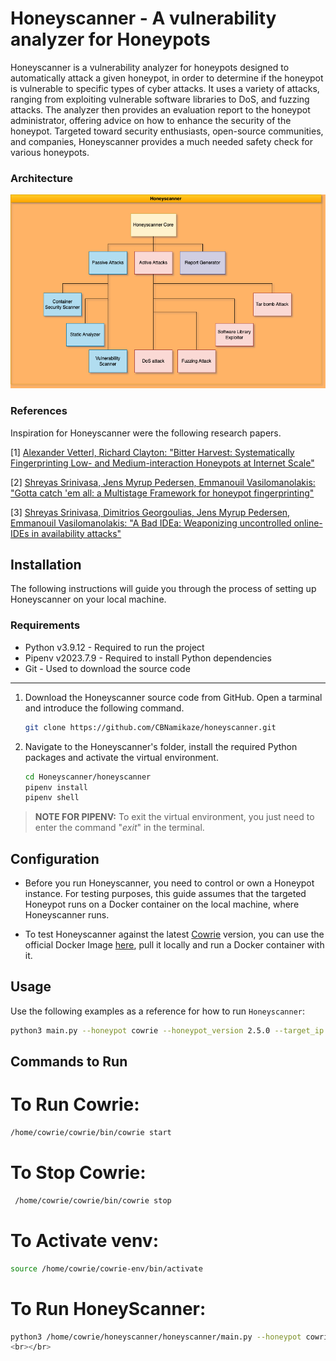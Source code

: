 
# Honeyscanner - A vulnerability analyzer for Honeypots

Honeyscanner is a vulnerability analyzer for honeypots designed to automatically attack a given honeypot, in order to determine if the honeypot is vulnerable to specific types of cyber attacks. It uses a variety of attacks, ranging from exploiting vulnerable software libraries to DoS, and fuzzing attacks. The analyzer then provides an evaluation report to the honeypot administrator, offering advice on how to enhance the security of the honeypot. Targeted toward security enthusiasts, open-source communities, and companies, Honeyscanner provides a much needed safety check for various honeypots.

### Architecture

<div align="center">
    <img src="./images/honeyscanner_architecture.png" alt="Honeyscanner Architecture" width="800">
</div>

### References

Inspiration for Honeyscanner were the following research papers.

\[1\]   [Alexander Vetterl, Richard Clayton: "Bitter Harvest: Systematically Fingerprinting Low- and Medium-interaction Honeypots at Internet Scale"](https://www.usenix.org/conference/woot18/presentation/vetterl)

\[2\]   [Shreyas Srinivasa, Jens Myrup Pedersen, Emmanouil Vasilomanolakis: "Gotta catch 'em all: a Multistage Framework for honeypot fingerprinting"](https://arxiv.org/abs/2109.10652)

\[3\]   [Shreyas Srinivasa, Dimitrios Georgoulias, Jens Myrup Pedersen, Emmanouil Vasilomanolakis: "A Bad IDEa: Weaponizing uncontrolled online-IDEs in availability attacks"](https://ieeexplore.ieee.org/document/9799405)

## Installation

The following instructions will guide you through the process of setting up Honeyscanner on your local machine.

### Requirements

- Python v3.9.12 - Required to run the project
- Pipenv v2023.7.9 - Required to install Python dependencies
- Git - Used to download the source code

---

1. Download the Honeyscanner source code from GitHub. Open a tarminal and introduce the following command.

    ```bash
    git clone https://github.com/CBNamikaze/honeyscanner.git
    ```

2. Navigate to the Honeyscanner's folder, install the required Python packages and activate the virtual environment.

    ```bash
    cd Honeyscanner/honeyscanner
    pipenv install
    pipenv shell
    ```

> **__NOTE FOR PIPENV__:** To exit the virtual environment, you just need to enter the command "<i>exit</i>" in the terminal.

## Configuration

- Before you run Honeyscanner, you need to control or own a Honeypot instance. For testing purposes, this guide assumes that the targeted Honeypot runs on a Docker container on the local machine, where Honeyscanner runs.

- To test Honeyscanner against the latest [Cowrie](https://github.com/cowrie/cowrie) version, you can use the official Docker Image [here](https://hub.docker.com/r/cowrie/cowrie), pull it locally and run a Docker container with it.

## Usage

Use the following examples as a reference for how to run `Honeyscanner`:

```bash
python3 main.py --honeypot cowrie --honeypot_version 2.5.0 --target_ip 127.0.0.1 --port 2222 --username root --password 1234
```
## Commands to Run
# To Run Cowrie:
```bash
/home/cowrie/cowrie/bin/cowrie start
```
# To Stop Cowrie:

```bash
 /home/cowrie/cowrie/bin/cowrie stop
```
# To Activate venv:

```bash
source /home/cowrie/cowrie-env/bin/activate
```
# To Run HoneyScanner:

```bash
python3 /home/cowrie/honeyscanner/honeyscanner/main.py --honeypot cowrie --honeypot_version 2.5.0 --target_ip 127.0.0.1 --port 2222 --username root --password 1234```
<br></br>
